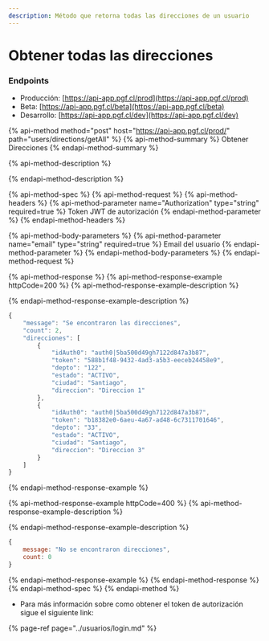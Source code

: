 ```yaml
---
description: Método que retorna todas las direcciones de un usuario
---
```


# Obtener todas las direcciones

### Endpoints

* Producción:  [https://api-app.pgf.cl/prod](https://api-app.pgf.cl/prod)
* Beta: [https://api-app.pgf.cl/beta](https://api-app.pgf.cl/beta)
* Desarrollo: [https://api-app.pgf.cl/dev](https://api-app.pgf.cl/dev)

{% api-method method="post" host="https://api-app.pgf.cl/prod/" path="users/directions/getAll" %}
{% api-method-summary %}
Obtener Direcciones
{% endapi-method-summary %}

{% api-method-description %}

{% endapi-method-description %}

{% api-method-spec %}
{% api-method-request %}
{% api-method-headers %}
{% api-method-parameter name="Authorization" type="string" required=true %}
Token JWT de autorización
{% endapi-method-parameter %}
{% endapi-method-headers %}

{% api-method-body-parameters %}
{% api-method-parameter name="email" type="string" required=true %}
Email del usuario
{% endapi-method-parameter %}
{% endapi-method-body-parameters %}
{% endapi-method-request %}

{% api-method-response %}
{% api-method-response-example httpCode=200 %}
{% api-method-response-example-description %}

{% endapi-method-response-example-description %}

```javascript
{
    "message": "Se encontraron las direcciones",
    "count": 2,
    "direcciones": [
        {
            "idAuth0": "auth0|5ba500d49gh7122d847a3b87",
            "token": "588b1f48-9432-4ad3-a5b3-eeceb24458e9",
            "depto": "122",
            "estado": "ACTIVO",
            "ciudad": "Santiago",
            "direccion": "Direccion 1"
        },
        {
            "idAuth0": "auth0|5ba500d49gh7122d847a3b87",
            "token": "b18382e0-6aeu-4a67-ad48-6c7311701646",
            "depto": "33",
            "estado": "ACTIVO",
            "ciudad": "Santiago",
            "direccion": "Direccion 3"
        }
    ]
}
```
{% endapi-method-response-example %}

{% api-method-response-example httpCode=400 %}
{% api-method-response-example-description %}

{% endapi-method-response-example-description %}

```javascript
{
    message: "No se encontraron direcciones",
    count: 0
}
```
{% endapi-method-response-example %}
{% endapi-method-response %}
{% endapi-method-spec %}
{% endapi-method %}

* Para más información sobre como obtener el token de autorización sigue el siguiente link:

{% page-ref page="../usuarios/login.md" %}

